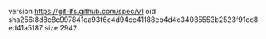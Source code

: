 version https://git-lfs.github.com/spec/v1
oid sha256:8d8c8c997841ea93f6c4d94cc41188eb4d4c34085553b2523f91ed8ed41a5187
size 2942
